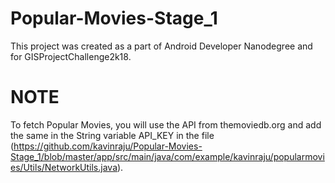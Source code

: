 # Popular-Movies-Stage_1
This project was created as a part of Android Developer Nanodegree and for GISProjectChallenge2k18.

# NOTE
To fetch Popular Movies, you will use the API from themoviedb.org and add the same in the String variable API_KEY in the file (https://github.com/kavinraju/Popular-Movies-Stage_1/blob/master/app/src/main/java/com/example/kavinraju/popularmovies/Utils/NetworkUtils.java).
